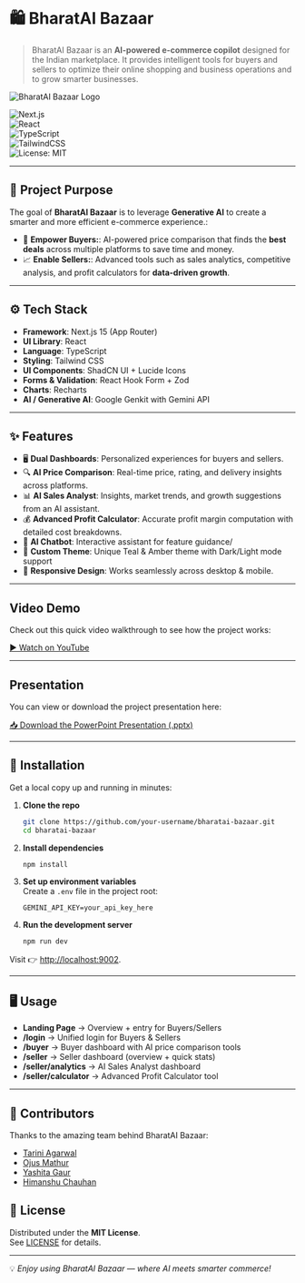 # 🛍️ BharatAI Bazaar  

>BharatAI Bazaar is an **AI-powered e-commerce copilot** designed for the Indian marketplace. It provides intelligent tools for buyers and sellers to optimize their online shopping and business operations and to grow smarter businesses.  
 

![BharatAI Bazaar Logo](./icon.png)  

![Next.js](https://img.shields.io/badge/Next.js-15-black?logo=next.js)  
![React](https://img.shields.io/badge/React-18-61DAFB?logo=react&logoColor=white)  
![TypeScript](https://img.shields.io/badge/TypeScript-5-3178C6?logo=typescript&logoColor=white)  
![TailwindCSS](https://img.shields.io/badge/TailwindCSS-3-38B2AC?logo=tailwindcss&logoColor=white)  
![License: MIT](https://img.shields.io/badge/License-MIT-yellow.svg)  

---

## 🎯 Project Purpose  

The goal of **BharatAI Bazaar** is to leverage **Generative AI** to create a smarter and more efficient e-commerce experience.:  

- 👥 **Empower Buyers:**: AI-powered price comparison that finds the **best deals** across multiple platforms to save time and money.  
- 📈 **Enable Sellers:**: Advanced tools such as sales analytics, competitive analysis, and profit calculators for **data-driven growth**.  

---

## ⚙️ Tech Stack  

- **Framework**: Next.js 15 (App Router)  
- **UI Library**: React  
- **Language**: TypeScript  
- **Styling**: Tailwind CSS  
- **UI Components**: ShadCN UI + Lucide Icons  
- **Forms & Validation**: React Hook Form + Zod  
- **Charts**: Recharts  
- **AI / Generative AI**: Google Genkit with Gemini API  
 

---

## ✨ Features  

- 🖥️ **Dual Dashboards**: Personalized experiences for buyers and sellers.  
- 🔍 **AI Price Comparison**: Real-time price, rating, and delivery insights across platforms.  
- 📊 **AI Sales Analyst**: Insights, market trends, and growth suggestions from an AI assistant.
- 💰 **Advanced Profit Calculator**: Accurate profit margin computation with detailed cost breakdowns.  
- 🤖 **AI Chatbot**: Interactive assistant for feature guidance/  
- 🎨 **Custom Theme**:  Unique Teal & Amber theme with Dark/Light mode support  
- 📱 **Responsive Design**: Works seamlessly across desktop & mobile.  

---
## Video Demo

Check out this quick video walkthrough to see how the project works:

[▶️ Watch on YouTube](https://youtu.be/TK5w000KGKY)

---
## Presentation

You can view or download the project presentation here:

[📥 Download the PowerPoint Presentation (.pptx)](https://1drv.ms/p/c/cad177bb7aadd31c/EVplS53jReBGnrQE5nyF4DQBDRUEJDwDNIocz3ReqSUhpg?e=wmo2JP)

---

## 🚀 Installation  

Get a local copy up and running in minutes:  

1. **Clone the repo**  
   ```bash
   git clone https://github.com/your-username/bharatai-bazaar.git
   cd bharatai-bazaar
   ```

2. **Install dependencies**  
   ```bash
   npm install
   ```

3. **Set up environment variables**  
   Create a `.env` file in the project root:  
   ```env
   GEMINI_API_KEY=your_api_key_here
   ```

4. **Run the development server**  
   ```bash
   npm run dev
   ```

Visit 👉 [http://localhost:9002](http://localhost:9002).  

---

## 🖥️ Usage  

- **Landing Page** → Overview + entry for Buyers/Sellers  
- **/login** → Unified login for Buyers & Sellers 
- **/buyer** → Buyer dashboard with AI price comparison tools  
- **/seller** → Seller dashboard (overview + quick stats)  
- **/seller/analytics** → AI Sales Analyst dashboard  
- **/seller/calculator** → Advanced Profit Calculator tool 

---

## 👥 Contributors  

Thanks to the amazing team behind BharatAI Bazaar:  

- [Tarini Agarwal](https://github.com/Tarini-Ag)  
- [Ojus Mathur](https://github.com/mathurojus)  
- [Yashita Gaur](https://github.com/yashita099)  
- [Himanshu Chauhan](https://github.com/shivanshu012)  


## 📜 License  

Distributed under the **MIT License**.  
See [LICENSE](./LICENSE) for details.  

---

💡 *Enjoy using BharatAI Bazaar — where AI meets smarter commerce!*  
